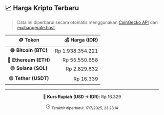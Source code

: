 

<!-- HARGA_KRIPTO -->
## 📈 Harga Kripto Terbaru

> Data ini diperbarui secara otomatis menggunakan [CoinGecko API](https://www.coingecko.com/) dan [exchangerate.host](https://exchangerate.host/)

<div align="center">

| 🪙 Token | 💰 Harga (IDR) |
|:------:|---------------:|
| 🟠 **Bitcoin (BTC)**   | Rp 1.938.354.221 |
| 🔵 **Ethereum (ETH)**  | Rp 55.550.658 |
| 🟣 **Solana (SOL)**    | Rp 2.829.632 |
| 🟢 **Tether (USDT)**   | Rp 16.339 |

---

💱 **Kurs Rupiah (USD → IDR)**: Rp 16.329

🕒 <sub>Terakhir diperbarui: 17/7/2025, 23.28.14</sub>

</div>
<!-- /HARGA_KRIPTO -->